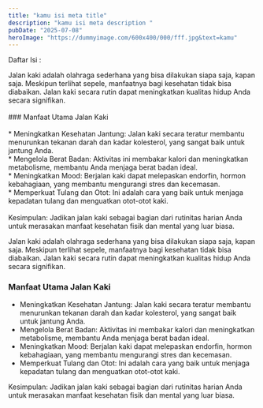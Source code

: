 ```yaml
---
title: "kamu isi meta title"
description: "kamu isi meta description "
pubDate: "2025-07-08"
heroImage: "https://dummyimage.com/600x400/000/fff.jpg&text=kamu"
---
```

Daftar Isi :

Jalan kaki adalah olahraga sederhana yang bisa dilakukan siapa saja, kapan saja. Meskipun terlihat sepele, manfaatnya bagi kesehatan tidak bisa diabaikan. Jalan kaki secara rutin dapat meningkatkan kualitas hidup Anda secara signifikan.<br><br>### Manfaat Utama Jalan Kaki<br><br>* Meningkatkan Kesehatan Jantung: Jalan kaki secara teratur membantu menurunkan tekanan darah dan kadar kolesterol, yang sangat baik untuk jantung Anda.<br>* Mengelola Berat Badan: Aktivitas ini membakar kalori dan meningkatkan metabolisme, membantu Anda menjaga berat badan ideal.<br>* Meningkatkan Mood: Berjalan kaki dapat melepaskan endorfin, hormon kebahagiaan, yang membantu mengurangi stres dan kecemasan.<br>* Memperkuat Tulang dan Otot: Ini adalah cara yang baik untuk menjaga kepadatan tulang dan menguatkan otot-otot kaki.<br><br>Kesimpulan: Jadikan jalan kaki sebagai bagian dari rutinitas harian Anda untuk merasakan manfaat kesehatan fisik dan mental yang luar biasa.

Jalan kaki adalah olahraga sederhana yang bisa dilakukan siapa saja, kapan saja. Meskipun terlihat sepele, manfaatnya bagi kesehatan tidak bisa diabaikan. Jalan kaki secara rutin dapat meningkatkan kualitas hidup Anda secara signifikan.

### Manfaat Utama Jalan Kaki

* Meningkatkan Kesehatan Jantung: Jalan kaki secara teratur membantu menurunkan tekanan darah dan kadar kolesterol, yang sangat baik untuk jantung Anda.
* Mengelola Berat Badan: Aktivitas ini membakar kalori dan meningkatkan metabolisme, membantu Anda menjaga berat badan ideal.
* Meningkatkan Mood: Berjalan kaki dapat melepaskan endorfin, hormon kebahagiaan, yang membantu mengurangi stres dan kecemasan.
* Memperkuat Tulang dan Otot: Ini adalah cara yang baik untuk menjaga kepadatan tulang dan menguatkan otot-otot kaki.

Kesimpulan: Jadikan jalan kaki sebagai bagian dari rutinitas harian Anda untuk merasakan manfaat kesehatan fisik dan mental yang luar biasa.
